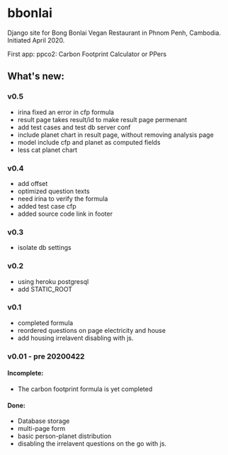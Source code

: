 # bbonlai

Django site for Bong Bonlai Vegan Restaurant in Phnom Penh, Cambodia.
Initiated April 2020.

First app: ppco2: Carbon Footprint Calculator or PPers

## What's new:

### v0.5

- irina fixed an error in cfp formula
- result page takes result/id to make result page permenant
- add test cases and test db server conf
- include planet chart in result page, without removing analysis page
- model include cfp and planet as computed fields
- less cat planet chart

### v0.4

- add offset
- optimized question texts
- need irina to verify the formula
- added test case cfp
- added source code link in footer

### v0.3

- isolate db settings

### v0.2

- using heroku postgresql
- add STATIC_ROOT

### v0.1

- completed formula
- reordered questions on page electricity and house
- add housing irrelavent disabling with js.

### v0.01 - pre 20200422

#### Incomplete:

- The carbon footprint formula is yet completed

#### Done:

- Database storage
- multi-page form
- basic person-planet distribution
- disabling the irrelavent questions on the go with js.
